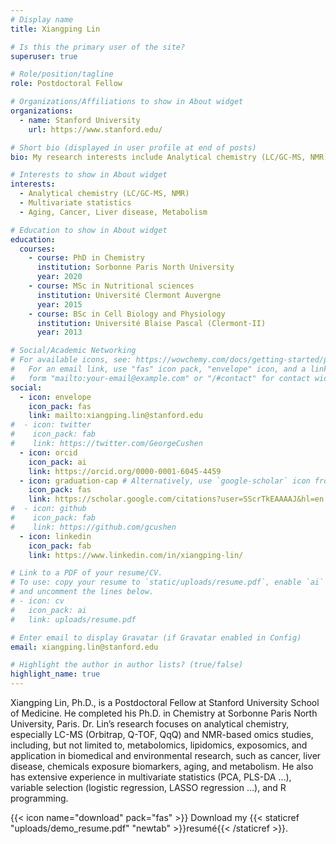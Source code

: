 ```yaml
---
# Display name
title: Xiangping Lin

# Is this the primary user of the site?
superuser: true

# Role/position/tagline
role: Postdoctoral Fellow

# Organizations/Affiliations to show in About widget
organizations:
  - name: Stanford University
    url: https://www.stanford.edu/

# Short bio (displayed in user profile at end of posts)
bio: My research interests include Analytical chemistry (LC/GC-MS, NMR), Metabolomics, Exposomics, and Multivariate statistics.

# Interests to show in About widget
interests:
  - Analytical chemistry (LC/GC-MS, NMR)
  - Multivariate statistics
  - Aging, Cancer, Liver disease, Metabolism

# Education to show in About widget
education:
  courses:
    - course: PhD in Chemistry
      institution: Sorbonne Paris North University
      year: 2020
    - course: MSc in Nutritional sciences
      institution: Université Clermont Auvergne
      year: 2015
    - course: BSc in Cell Biology and Physiology
      institution: Université Blaise Pascal (Clermont-II)
      year: 2013

# Social/Academic Networking
# For available icons, see: https://wowchemy.com/docs/getting-started/page-builder/#icons
#   For an email link, use "fas" icon pack, "envelope" icon, and a link in the
#   form "mailto:your-email@example.com" or "/#contact" for contact widget.
social:
  - icon: envelope
    icon_pack: fas
    link: mailto:xiangping.lin@stanford.edu
#  - icon: twitter
#    icon_pack: fab
#    link: https://twitter.com/GeorgeCushen
  - icon: orcid
    icon_pack: ai
    link: https://orcid.org/0000-0001-6045-4459
  - icon: graduation-cap # Alternatively, use `google-scholar` icon from `ai` icon pack
    icon_pack: fas
    link: https://scholar.google.com/citations?user=SScrTkEAAAAJ&hl=en
#  - icon: github
#    icon_pack: fab
#    link: https://github.com/gcushen
  - icon: linkedin
    icon_pack: fab
    link: https://www.linkedin.com/in/xiangping-lin/

# Link to a PDF of your resume/CV.
# To use: copy your resume to `static/uploads/resume.pdf`, enable `ai` icons in `params.toml`,
# and uncomment the lines below.
# - icon: cv
#   icon_pack: ai
#   link: uploads/resume.pdf

# Enter email to display Gravatar (if Gravatar enabled in Config)
email: xiangping.lin@stanford.edu

# Highlight the author in author lists? (true/false)
highlight_name: true
---
```


Xiangping Lin, Ph.D., is a Postdoctoral Fellow at Stanford University School of Medicine. He completed his Ph.D. in Chemistry at Sorbonne Paris North University, Paris. Dr. Lin’s research focuses on analytical chemistry, especially LC-MS (Orbitrap, Q-TOF, QqQ) and NMR-based omics studies, including, but not limited to, metabolomics, lipidomics, exposomics, and application in biomedical and environmental research, such as cancer, liver disease, chemicals exposure biomarkers, aging, and metabolism. He also has extensive experience in multivariate statistics (PCA, PLS-DA …), variable selection (logistic regression, LASSO regression …), and R programming.

{{< icon name="download" pack="fas" >}} Download my {{< staticref "uploads/demo_resume.pdf" "newtab" >}}resumé{{< /staticref >}}.
